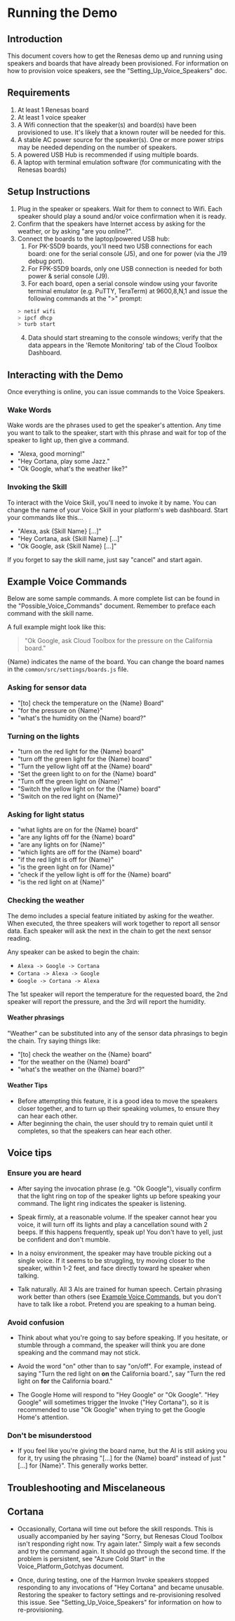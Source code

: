 # Running the Demo

## Introduction
This document covers how to get the Renesas demo up and running using speakers and boards that have already been provisioned.
For information on how to provision voice speakers, see the "Setting_Up_Voice_Speakers" doc.

## Requirements
1. At least 1 Renesas board
2. At least 1 voice speaker
3. A Wifi connection that the speaker(s) and board(s) have been provisioned to use.
It's likely that a known router will be needed for this.
4. A stable AC power source for the speaker(s).
One or more power strips may be needed depending on the number of speakers.
5. A powered USB Hub is recommended if using multiple boards.
6. A laptop with terminal emulation software (for communicating with the Renesas boards)

## Setup Instructions
1. Plug in the speaker or speakers. Wait for them to connect to Wifi. Each speaker should play a sound and/or voice confirmation when it is ready.
2. Confirm that the speakers have Internet access by asking for the weather, or by asking "are you online?".
3. Connect the boards to the laptop/powered USB hub:
   1. For PK-S5D9 boards, you'll need two USB connections for each board: one for the serial console (J5), and one for power (via the J19 debug port).
   2. For FPK-S5D9 boards, only one USB connection is needed for both power & serial console (J9).
   3. For each board, open a serial console window using your favorite terminal emulator (e.g. PuTTY, TeraTerm) at 9600,8,N,1 and issue the following commands at the ">" prompt:
    ```bash
    > netif wifi
    > ipcf dhcp
    > turb start
    ```
   4. Data should start streaming to the console windows; verify that the data appears in the 'Remote Monitoring' tab of the Cloud Toolbox Dashboard.

## Interacting with the Demo
Once everything is online,
you can issue commands to the Voice Speakers.

### Wake Words
Wake words are the phrases used to get the speaker's attention.
Any time you want to talk to the speaker,
start with this phrase and wait for top of the speaker to light up, then give a command.

- "Alexa, good morning!"
- "Hey Cortana, play some Jazz."
- "Ok Google, what's the weather like?"

### Invoking the Skill
To interact with the Voice Skill,
you'll need to invoke it by name.
You can change the name of your Voice Skill in your platform's web dashboard.
Start your commands like this...

- "Alexa, ask {Skill Name} [...]"
- "Hey Cortana, ask {Skill Name} [...]"
- "Ok Google, ask {Skill Name} [...]"

If you forget to say the skill name,
just say "cancel" and start again.

## Example Voice Commands
Below are some sample commands.
A more complete list can be found in the "Possible_Voice_Commands" document.
Remember to preface each command with the skill name.

A full example might look like this:

> "Ok Google, ask Cloud Toolbox for the pressure on the California board."

{Name} indicates the name of the board.
You can change the board names in the `common/src/settings/boards.js` file.

### Asking for sensor data
- "[to] check the temperature on the {Name} Board"
- "for the pressure on {Name}"
- "what's the humidity on the {Name} board?"

### Turning on the lights
- "turn on the red light for the {Name} board"
- "turn off the green light for the {Name} board"
- "Turn the yellow light off at the {Name} board"
- "Set the green light to on for the {Name} board"
- "Turn off the green light on {Name}"
- "Switch the yellow light on for the {Name} board"
- "Switch on the red light on {Name}"

### Asking for light status
- "what lights are on for the {Name} board"
- "are any lights off for the {Name} board"
- "are any lights on for {Name}"
- "which lights are off for the {Name} board"
- "if the red light is off for {Name}"
- "is the green light on for {Name}"
- "check if the yellow light is off for the {Name} board"
- "is the red light on at {Name}"

### Checking the weather
The demo includes a special feature initiated by asking for the weather.
When executed, the three speakers will work together to report all sensor data.
Each speaker will ask the next in the chain to get the next sensor reading.

Any speaker can be asked to begin the chain:
- `Alexa -> Google -> Cortana`
- `Cortana -> Alexa -> Google`
- `Google -> Cortana -> Alexa`

The 1st speaker will report the temperature for the requested board,
the 2nd speaker will report the pressure,
and the 3rd will report the humidity.

#### Weather phrasings
"Weather" can be substituted into any of the sensor data phrasings to begin the chain.
Try saying things like:
- "[to] check the weather on the {Name} board"
- "for the weather on the {Name} board"
- "what's the weather on the {Name} board?"

#### Weather Tips
- Before attempting this feature, it is a good idea to move the speakers closer together,
and to turn up their speaking volumes,
to ensure they can hear each other.
- After beginning the chain,
the user should try to remain quiet until it completes,
so that the speakers can hear each other.

## Voice tips
### Ensure you are heard
- After saying the invocation phrase (e.g. "Ok Google"), visually confirm that the light ring on top of the speaker lights up before speaking your command.
The light ring indicates the speaker is listening.

- Speak firmly, at a reasonable volume.
If the speaker cannot hear you voice, it will turn off its lights and play a cancellation sound with 2 beeps.
If this happens frequently, speak up!
You don't have to yell, just be confident and don't mumble.

- In a noisy environment, the speaker may have trouble picking out a single voice.
If it seems to be struggling,
try moving closer to the speaker, within 1-2 feet,
and face directly toward he speaker when talking.

- Talk naturally. All 3 AIs are trained for human speech.
Certain phrasing work better than others (see [Example Voice Commands](#example-voice-commands),
but you don't have to talk like a robot.
Pretend you are speaking to a human being.

### Avoid confusion
- Think about what you're going to say before speaking.
If you hesitate, or stumble through a command,
the speaker will think you are done speaking and the command may not stick.

- Avoid the word "on" other than to say "on/off".
For example, instead of saying "Turn the red light on **on** the California board.",
say "Turn the red light on **for** the California board."

- The Google Home will respond to "Hey Google" or "Ok Google".
"Hey Google" will sometimes trigger the Invoke ("Hey Cortana"),
so it is recommended to use "Ok Google" when trying to get the Google Home's attention.

### Don't be misunderstood
- If you feel like you're giving the board name, but the AI is still asking you for it,
try using the phrasing "[...] for the {Name} board" instead of just "[...] for {Name}".
This generally works better.

## Troubleshooting and Miscelaneous
## Cortana
- Occasionally, Cortana will time out before the skill responds.
This is usually accompanied by her saying
"Sorry, but Renesas Cloud Toolbox isn't responding right now. Try again later."
Simply wait a few seconds and try the command again.
It should go through the second time.
If the problem is persistent, see "Azure Cold Start" in the Voice_Platform_Gotchyas document.

- Once, during testing, one of the Harmon Invoke speakers stopped responding to any invocations of "Hey Cortana" and became unusable.
Restoring the speaker to factory settings and re-provisioning resolved this issue.
See "Setting_Up_Voice_Speakers" for information on how to re-provisioning.
